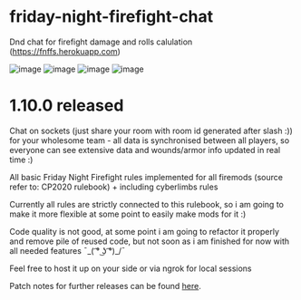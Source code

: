 # friday-night-firefight-chat
Dnd chat for firefight damage and rolls calulation (https://fnffs.herokuapp.com)

![image](https://user-images.githubusercontent.com/24575491/181912198-6d50d87b-0847-41aa-aa15-ed74c090b0a5.png)
![image](https://user-images.githubusercontent.com/24575491/181912359-a14d8bf4-4044-4e06-bdae-b5aa864b8258.png)
![image](https://user-images.githubusercontent.com/24575491/181912594-e7ee521f-990d-49e7-b994-fa065e4eb929.png)
![image](https://user-images.githubusercontent.com/24575491/181912972-63b78eb2-7e76-4ad1-8ca7-26b7d7b7289e.png)



# 1.10.0 released
Chat on sockets (just share your room with room id generated after slash :)) for your wholesome team - all data is synchronised between all players, so everyone can see extensive data and wounds/armor info updated in real time :)

All basic Friday Night Firefight rules implemented for all firemods (source refer to: CP2020 rulebook) + including cyberlimbs rules

Currently all rules are strictly connected to this rulebook, so i am going to make it more flexible at some point to easily make mods for it :) 

Code quality is not good, at some point i am going to refactor it properly and remove pile of reused code, but not soon as i am finished for now with all needed features ¯\_( ͡° ͜ʖ ͡°)_/¯

Feel free to host it up on your side or via ngrok for local sessions

Patch notes for further releases can be found [here](https://github.com/vivalafit/friday-night-firefight-chat/blob/main/patchnotes.md).

